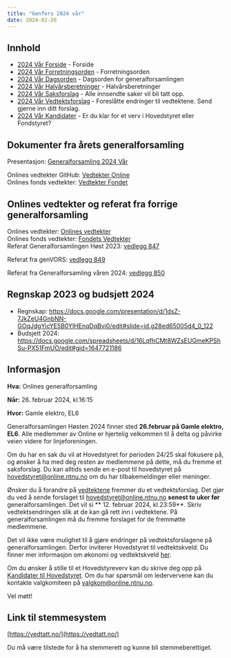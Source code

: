 ```yaml
---
title: "Genfors 2024 vår"
date: 2024-02-26
---
```


## Innhold
* [2024 Vår Forside](/generalforsamlinger/2024-v)   - Forside
* [2024 Vår Forretningsorden](/generalforsamlinger/2024-v/forretningsorden) - Forretningsorden
* [2024 Vår Dagsorden](/generalforsamlinger/2024-v/dagsorden) - Dagsorden for generalforsamlingen
* [2024 Vår Halvårsberetninger](/generalforsamlinger/2024-v/aarsberetninger) - Halvårsberetninger
* [2024 Vår Saksforslag](/generalforsamlinger/2024-v/saksforslag) - Alle innsendte saker vil bli tatt opp.
* [2024 Vår Vedtektsforslag](/generalforsamlinger/2024-v/vedtekstforslag) - Foreslåtte endringer til vedtektene. Send gjerne inn ditt forslag.
* [2024 Vår Kandidater](/generalforsamlinger/2024-v/valg) - Er du klar for et verv i Hovedstyret eller Fondstyret? 

## Dokumenter fra årets generalforsamling
Presentasjon: [Generalforsamling 2024 Vår](https://docs.google.com/presentation/d/1dsZ-7JkZeU4GnbNN-GOqJdgYicYE5B0YlHEnqDqBvi0/edit?usp=sharing)

Onlines vedtekter GitHub: [Vedtekter Online](https://github.com/dotkom/Onlines_Vedtekter/blob/master/vedtekter.adoc)    
Onlines fonds vedtekter:  [Vedtekter Fondet](https://github.com/dotkom/Onlines_Fond_Vedtekter/blob/master/vedtekter.adoc) 
 
## Onlines vedtekter og referat fra forrige generalforsamling 
Onlines vedtekter: [Onlines vedtekter](https://github.com/dotkom/Onlines_Fond_Vedtekter/blob/master/vedtekter.adoc)  
Onlines fonds vedtekter: [Fondets Vedtekter](https://github.com/dotkom/Onlines_Fond_Vedtekter/blob/master/vedtekter.adoc)   
Referat Generalforsamlingen Høst 2023: [vedlegg 847](https://wiki.online.ntnu.no/attachments/847-Referat_Onlines_generalforsamling_H2023.pdf)

Referat fra genVORS: [vedlegg 849](https://wiki.online.ntnu.no/attachments/849-Referat_genVORS_V2024.pdf)

Referat fra Generalforsamling våren 2024: [vedlegg 850](https://wiki.online.ntnu.no/attachments/850-Referat_Onlines_generalforsamling_V2024.pdf)


## Regnskap 2023 og budsjett 2024

- Regnskap:  https://docs.google.com/presentation/d/1dsZ-7JkZeU4GnbNN-GOqJdgYicYE5B0YlHEnqDqBvi0/edit#slide=id.g28ed65005d4_0_122
- Budsjett 2024: https://docs.google.com/spreadsheets/d/16LqfhCMt8WZsEUGmeKPShSu-PX51FmUO/edit#gid=1647721186

## Informasjon

**Hva:** Onlines generalforsamling  

**Når:** 26. februar 2024, kl.16:15

**Hvor:** Gamle elektro, EL6

Generalforsamlingen Høsten 2024 finner sted **26.februar på Gamle elektro, EL6**. Alle medlemmer av Online er hjertelig velkommen til å delta og påvirke veien videre for linjeforeningen. 

Om du har en sak du vil at Hovedstyret for perioden 24/25 skal fokusere på, og ønsker å ha med deg resten av medlemmene på dette, må du fremme et saksforslag. Du kan alltids sende en e-post til hovedstyret på [hovedstyret@online.ntnu.no](mailto:hovedstyret@online.ntnu.no) om du har tilbakemeldinger eller meninger.

Ønsker du å forandre på [vedtektene](https://github.com/dotkom/Onlines_Vedtekter/blob/master/vedtekter.pdf) fremmer du et vedtektsforslag. Det gjør du ved å sende forslaget til [hovedstyret@online.ntnu.no](mailto:hovedstyret@online.ntnu.no) **senest to uker før** generalforsamlingen. Det vil si ** 12. februar 2024, kl.23:59**. Skriv vedtektsendringen slik at de kan gå rett inn i vedtektene. På generalforsamlingen må du fremme forslaget for de fremmøtte medlemmene.

Det vil ikke være mulighet til å gjøre endringer på vedtektsforslagene på generalforsamlingen. Derfor inviterer Hovedstyret til vedtektskveld. Du finner mer informasjon om økonomi og vedtektskveld [her](https://wiki.online.ntnu.no/okogved/).

Om du ønsker å stille til et Hovedstyreverv kan du skrive deg opp på [Kandidater til Hovedstyret](/generalforsamlinger/2024-v/valg). Om du har spørsmål om ledervervene kan du kontakte valgkomiteen på [valgkom@online.ntnu.no](mailto:valgkom@online.ntnu.no).



Vel møtt!

## Link til stemmesystem

[https://vedtatt.no/](https://vedtatt.no/)

Du må være tilstede for å ha stemmerett og kunne bli stemmeberettiget.